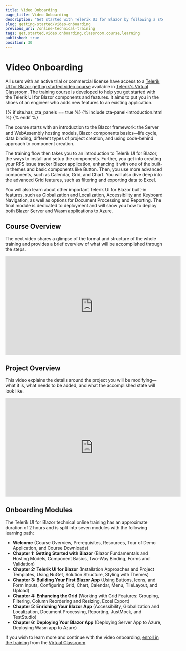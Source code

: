 ```yaml
---
title: Video Onboarding
page_title: Video Onboarding
description: "Get started with Telerik UI for Blazor by following a step-by-step video tutorial that helps you develop a real-life project."
slug: getting-started/video-onboarding
previous_url: /online-technical-training
tags: get,started,video,onboarding,classroom,course,learning
published: true
position: 30
---
```


# Video Onboarding

All users with an active trial or commercial license have access to a [Telerik UI for Blazor getting started video course](https://learn.telerik.com/learn/course/internal/view/elearning/27/telerik-ui-for-blazor) available in [Telerik's Virtual Classroom](https://learn.telerik.com/learn).
The training course is developed to help you get started with the Telerik UI for Blazor components and features. It aims to put you in the shoes of an engineer who adds new features to an existing application.

{% if site.has_cta_panels == true %}
{% include cta-panel-introduction.html %}
{% endif %}

The course starts with an introduction to the Blazor framework: the Server and WebAssembly hosting models, Blazor components basics&mdash;life cycle, data binding, different types of project creation, and using code-behind approach to component creation.

The training flow then takes you to an introduction to Telerik UI for Blazor, the ways to install and setup the components. Further, you get into creating your RPS issue tracker Blazor application, enhancing it with one of the built-in themes and basic components like Button. Then, you use more advanced components, such as Calendar, Grid, and Chart. You will also dive deep into the advanced Grid features, such as filtering and exporting data to Excel.

You will also learn about other important Telerik UI for Blazor built-in features, such as Globalization and Localization, Accessibility and Keyboard Navigation, as well as options for Document Processing and Reporting. The final module is dedicated to deployment and will show you how to deploy both Blazor Server and Wasm applications to Azure.

## Course Overview

The next video shares a glimpse of the format and structure of the whole training and provides a brief overview of what will be accomplished through the steps. 
<iframe width="560" height="315" src="https://www.youtube.com/embed/sZOhDNIvIOs" title="Telerik UI for Blazor - Overview of the Onboarding Course" frameborder="0" allow="accelerometer; autoplay; clipboard-write; encrypted-media; gyroscope; picture-in-picture" allowfullscreen></iframe>

## Project Overview

This video explains the details around the project you will be modifying&mdash;what it is, what needs to be added, and what the accomplished state will look like.
<iframe width="560" height="315" src="https://www.youtube.com/embed/qdVUVnTdYwk" title="Telerik UI for Blazor - Project Overview" frameborder="0" allow="accelerometer; autoplay; clipboard-write; encrypted-media; gyroscope; picture-in-picture" allowfullscreen></iframe>

## Onboarding Modules

The Telerik UI for Blazor technical online training has an approximate duration of 2 hours and is split into seven modules with the following learning path:

* **Welcome** (Course Overview, Prerequisites, Resources, Tour of Demo Application, and Course Downloads)
* **Chapter 1: Getting Started with Blazor** (Blazor Fundamentals and Hosting Models, Component Basics, Two-Way Binding, Forms and Validation)
* **Chapter 2: Telerik UI for Blazor** (Installation Approaches and Project Templates, Using NuGet, Solution Structure, Styling with Themes)
* **Chapter 3: Building Your First Blazor App** (Using Buttons, Icons, and Form Inputs, Configuring Grid, Chart, Calendar, Menu, TileLayout, and Upload)
* **Chapter 4: Enhancing the Grid** (Working with Grid Features: Grouping, Filtering, Column Reordering and Resizing, Excel Export)
* **Chapter 5: Enriching Your Blazor App** (Accessibility, Globalization and Localization, Document Processing, Reporting, JustMock, and TestStudio)
* **Chapter 6: Deploying Your Blazor App** (Deploying Server App to Azure, Deploying Wasm app to Azure)

If you wish to learn more and continue with the video onboarding, [enroll in the training](https://learn.telerik.com/learn/course/internal/view/elearning/27/telerik-ui-for-blazor) from the [Virtual Classroom](https://learn.telerik.com/learn).
  
